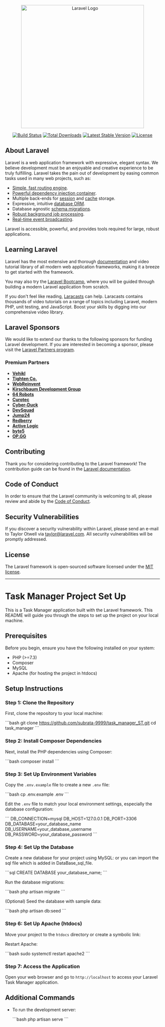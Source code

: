 <p align="center"><a href="https://laravel.com" target="_blank"><img src="https://raw.githubusercontent.com/laravel/art/master/logo-lockup/5%20SVG/2%20CMYK/1%20Full%20Color/laravel-logolockup-cmyk-red.svg" width="400" alt="Laravel Logo"></a></p>

<p align="center">
<a href="https://github.com/laravel/framework/actions"><img src="https://github.com/laravel/framework/workflows/tests/badge.svg" alt="Build Status"></a>
<a href="https://packagist.org/packages/laravel/framework"><img src="https://img.shields.io/packagist/dt/laravel/framework" alt="Total Downloads"></a>
<a href="https://packagist.org/packages/laravel/framework"><img src="https://img.shields.io/packagist/v/laravel/framework" alt="Latest Stable Version"></a>
<a href="https://packagist.org/packages/laravel/framework"><img src="https://img.shields.io/packagist/l/laravel/framework" alt="License"></a>
</p>

## About Laravel

Laravel is a web application framework with expressive, elegant syntax. We believe development must be an enjoyable and creative experience to be truly fulfilling. Laravel takes the pain out of development by easing common tasks used in many web projects, such as:

- [Simple, fast routing engine](https://laravel.com/docs/routing).
- [Powerful dependency injection container](https://laravel.com/docs/container).
- Multiple back-ends for [session](https://laravel.com/docs/session) and [cache](https://laravel.com/docs/cache) storage.
- Expressive, intuitive [database ORM](https://laravel.com/docs/eloquent).
- Database agnostic [schema migrations](https://laravel.com/docs/migrations).
- [Robust background job processing](https://laravel.com/docs/queues).
- [Real-time event broadcasting](https://laravel.com/docs/broadcasting).

Laravel is accessible, powerful, and provides tools required for large, robust applications.

## Learning Laravel

Laravel has the most extensive and thorough [documentation](https://laravel.com/docs) and video tutorial library of all modern web application frameworks, making it a breeze to get started with the framework.

You may also try the [Laravel Bootcamp](https://bootcamp.laravel.com), where you will be guided through building a modern Laravel application from scratch.

If you don't feel like reading, [Laracasts](https://laracasts.com) can help. Laracasts contains thousands of video tutorials on a range of topics including Laravel, modern PHP, unit testing, and JavaScript. Boost your skills by digging into our comprehensive video library.

## Laravel Sponsors

We would like to extend our thanks to the following sponsors for funding Laravel development. If you are interested in becoming a sponsor, please visit the [Laravel Partners program](https://partners.laravel.com).

### Premium Partners

- **[Vehikl](https://vehikl.com/)**
- **[Tighten Co.](https://tighten.co)**
- **[WebReinvent](https://webreinvent.com/)**
- **[Kirschbaum Development Group](https://kirschbaumdevelopment.com)**
- **[64 Robots](https://64robots.com)**
- **[Curotec](https://www.curotec.com/services/technologies/laravel/)**
- **[Cyber-Duck](https://cyber-duck.co.uk)**
- **[DevSquad](https://devsquad.com/hire-laravel-developers)**
- **[Jump24](https://jump24.co.uk)**
- **[Redberry](https://redberry.international/laravel/)**
- **[Active Logic](https://activelogic.com)**
- **[byte5](https://byte5.de)**
- **[OP.GG](https://op.gg)**

## Contributing

Thank you for considering contributing to the Laravel framework! The contribution guide can be found in the [Laravel documentation](https://laravel.com/docs/contributions).

## Code of Conduct

In order to ensure that the Laravel community is welcoming to all, please review and abide by the [Code of Conduct](https://laravel.com/docs/contributions#code-of-conduct).

## Security Vulnerabilities

If you discover a security vulnerability within Laravel, please send an e-mail to Taylor Otwell via [taylor@laravel.com](mailto:taylor@laravel.com). All security vulnerabilities will be promptly addressed.

## License

The Laravel framework is open-sourced software licensed under the [MIT license](https://opensource.org/licenses/MIT).

--------------------------------------------------------------------------------------------------



# Task Manager Project Set Up

This is a Task Manager application built with the Laravel framework. This README will guide you through the steps to set up the project on your local machine.

## Prerequisites

Before you begin, ensure you have the following installed on your system:

- PHP (>=7.3)
- Composer
- MySQL
- Apache (for hosting the project in htdocs)

## Setup Instructions

### Step 1: Clone the Repository

First, clone the repository to your local machine:

\`\`\`bash
git clone https://github.com/subrata-9999/task_manager_ST.git
cd task_manager
\`\`\`

### Step 2: Install Composer Dependencies

Next, install the PHP dependencies using Composer:

\`\`\`bash
composer install
\`\`\`

### Step 3: Set Up Environment Variables

Copy the `.env.example` file to create a new `.env` file:

\`\`\`bash
cp .env.example .env
\`\`\`



Edit the `.env` file to match your local environment settings, especially the database configuration:

\`\`\`
DB_CONNECTION=mysql
DB_HOST=127.0.0.1
DB_PORT=3306
DB_DATABASE=your_database_name
DB_USERNAME=your_database_username
DB_PASSWORD=your_database_password
\`\`\`

### Step 4: Set Up the Database
Create a new database for your project using MySQL:
or you can import the sql file which is added in DataBase_sql_file.

\`\`\`sql
CREATE DATABASE your_database_name;
\`\`\`

Run the database migrations:

\`\`\`bash
php artisan migrate
\`\`\`

(Optional) Seed the database with sample data:

\`\`\`bash
php artisan db:seed
\`\`\`


### Step 6: Set Up Apache (htdocs)

Move your project to the `htdocs` directory or create a symbolic link:



Restart Apache:

\`\`\`bash
sudo systemctl restart apache2
\`\`\`

### Step 7: Access the Application

Open your web browser and go to `http://localhost` to access your Laravel Task Manager application.

## Additional Commands

- To run the development server:

  \`\`\`bash
  php artisan serve
  \`\`\`



